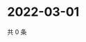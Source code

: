 # 2022-03-01

共 0 条

<!-- BEGIN WEIBO -->
<!-- 最后更新时间 Tue Mar 01 2022 12:15:28 GMT+0800 (China Standard Time) -->

<!-- END WEIBO -->
